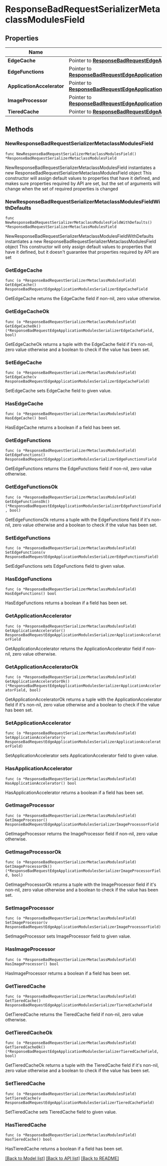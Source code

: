 # ResponseBadRequestSerializerMetaclassModulesField

## Properties

Name | Type | Description | Notes
------------ | ------------- | ------------- | -------------
**EdgeCache** | Pointer to [**ResponseBadRequestEdgeApplicationModulesSerializerEdgeCacheField**](ResponseBadRequestEdgeApplicationModulesSerializerEdgeCacheField.md) |  | [optional] 
**EdgeFunctions** | Pointer to [**ResponseBadRequestEdgeApplicationModulesSerializerEdgeFunctionsField**](ResponseBadRequestEdgeApplicationModulesSerializerEdgeFunctionsField.md) |  | [optional] 
**ApplicationAccelerator** | Pointer to [**ResponseBadRequestEdgeApplicationModulesSerializerApplicationAcceleratorField**](ResponseBadRequestEdgeApplicationModulesSerializerApplicationAcceleratorField.md) |  | [optional] 
**ImageProcessor** | Pointer to [**ResponseBadRequestEdgeApplicationModulesSerializerImageProcessorField**](ResponseBadRequestEdgeApplicationModulesSerializerImageProcessorField.md) |  | [optional] 
**TieredCache** | Pointer to [**ResponseBadRequestEdgeApplicationModulesSerializerTieredCacheField**](ResponseBadRequestEdgeApplicationModulesSerializerTieredCacheField.md) |  | [optional] 

## Methods

### NewResponseBadRequestSerializerMetaclassModulesField

`func NewResponseBadRequestSerializerMetaclassModulesField() *ResponseBadRequestSerializerMetaclassModulesField`

NewResponseBadRequestSerializerMetaclassModulesField instantiates a new ResponseBadRequestSerializerMetaclassModulesField object
This constructor will assign default values to properties that have it defined,
and makes sure properties required by API are set, but the set of arguments
will change when the set of required properties is changed

### NewResponseBadRequestSerializerMetaclassModulesFieldWithDefaults

`func NewResponseBadRequestSerializerMetaclassModulesFieldWithDefaults() *ResponseBadRequestSerializerMetaclassModulesField`

NewResponseBadRequestSerializerMetaclassModulesFieldWithDefaults instantiates a new ResponseBadRequestSerializerMetaclassModulesField object
This constructor will only assign default values to properties that have it defined,
but it doesn't guarantee that properties required by API are set

### GetEdgeCache

`func (o *ResponseBadRequestSerializerMetaclassModulesField) GetEdgeCache() ResponseBadRequestEdgeApplicationModulesSerializerEdgeCacheField`

GetEdgeCache returns the EdgeCache field if non-nil, zero value otherwise.

### GetEdgeCacheOk

`func (o *ResponseBadRequestSerializerMetaclassModulesField) GetEdgeCacheOk() (*ResponseBadRequestEdgeApplicationModulesSerializerEdgeCacheField, bool)`

GetEdgeCacheOk returns a tuple with the EdgeCache field if it's non-nil, zero value otherwise
and a boolean to check if the value has been set.

### SetEdgeCache

`func (o *ResponseBadRequestSerializerMetaclassModulesField) SetEdgeCache(v ResponseBadRequestEdgeApplicationModulesSerializerEdgeCacheField)`

SetEdgeCache sets EdgeCache field to given value.

### HasEdgeCache

`func (o *ResponseBadRequestSerializerMetaclassModulesField) HasEdgeCache() bool`

HasEdgeCache returns a boolean if a field has been set.

### GetEdgeFunctions

`func (o *ResponseBadRequestSerializerMetaclassModulesField) GetEdgeFunctions() ResponseBadRequestEdgeApplicationModulesSerializerEdgeFunctionsField`

GetEdgeFunctions returns the EdgeFunctions field if non-nil, zero value otherwise.

### GetEdgeFunctionsOk

`func (o *ResponseBadRequestSerializerMetaclassModulesField) GetEdgeFunctionsOk() (*ResponseBadRequestEdgeApplicationModulesSerializerEdgeFunctionsField, bool)`

GetEdgeFunctionsOk returns a tuple with the EdgeFunctions field if it's non-nil, zero value otherwise
and a boolean to check if the value has been set.

### SetEdgeFunctions

`func (o *ResponseBadRequestSerializerMetaclassModulesField) SetEdgeFunctions(v ResponseBadRequestEdgeApplicationModulesSerializerEdgeFunctionsField)`

SetEdgeFunctions sets EdgeFunctions field to given value.

### HasEdgeFunctions

`func (o *ResponseBadRequestSerializerMetaclassModulesField) HasEdgeFunctions() bool`

HasEdgeFunctions returns a boolean if a field has been set.

### GetApplicationAccelerator

`func (o *ResponseBadRequestSerializerMetaclassModulesField) GetApplicationAccelerator() ResponseBadRequestEdgeApplicationModulesSerializerApplicationAcceleratorField`

GetApplicationAccelerator returns the ApplicationAccelerator field if non-nil, zero value otherwise.

### GetApplicationAcceleratorOk

`func (o *ResponseBadRequestSerializerMetaclassModulesField) GetApplicationAcceleratorOk() (*ResponseBadRequestEdgeApplicationModulesSerializerApplicationAcceleratorField, bool)`

GetApplicationAcceleratorOk returns a tuple with the ApplicationAccelerator field if it's non-nil, zero value otherwise
and a boolean to check if the value has been set.

### SetApplicationAccelerator

`func (o *ResponseBadRequestSerializerMetaclassModulesField) SetApplicationAccelerator(v ResponseBadRequestEdgeApplicationModulesSerializerApplicationAcceleratorField)`

SetApplicationAccelerator sets ApplicationAccelerator field to given value.

### HasApplicationAccelerator

`func (o *ResponseBadRequestSerializerMetaclassModulesField) HasApplicationAccelerator() bool`

HasApplicationAccelerator returns a boolean if a field has been set.

### GetImageProcessor

`func (o *ResponseBadRequestSerializerMetaclassModulesField) GetImageProcessor() ResponseBadRequestEdgeApplicationModulesSerializerImageProcessorField`

GetImageProcessor returns the ImageProcessor field if non-nil, zero value otherwise.

### GetImageProcessorOk

`func (o *ResponseBadRequestSerializerMetaclassModulesField) GetImageProcessorOk() (*ResponseBadRequestEdgeApplicationModulesSerializerImageProcessorField, bool)`

GetImageProcessorOk returns a tuple with the ImageProcessor field if it's non-nil, zero value otherwise
and a boolean to check if the value has been set.

### SetImageProcessor

`func (o *ResponseBadRequestSerializerMetaclassModulesField) SetImageProcessor(v ResponseBadRequestEdgeApplicationModulesSerializerImageProcessorField)`

SetImageProcessor sets ImageProcessor field to given value.

### HasImageProcessor

`func (o *ResponseBadRequestSerializerMetaclassModulesField) HasImageProcessor() bool`

HasImageProcessor returns a boolean if a field has been set.

### GetTieredCache

`func (o *ResponseBadRequestSerializerMetaclassModulesField) GetTieredCache() ResponseBadRequestEdgeApplicationModulesSerializerTieredCacheField`

GetTieredCache returns the TieredCache field if non-nil, zero value otherwise.

### GetTieredCacheOk

`func (o *ResponseBadRequestSerializerMetaclassModulesField) GetTieredCacheOk() (*ResponseBadRequestEdgeApplicationModulesSerializerTieredCacheField, bool)`

GetTieredCacheOk returns a tuple with the TieredCache field if it's non-nil, zero value otherwise
and a boolean to check if the value has been set.

### SetTieredCache

`func (o *ResponseBadRequestSerializerMetaclassModulesField) SetTieredCache(v ResponseBadRequestEdgeApplicationModulesSerializerTieredCacheField)`

SetTieredCache sets TieredCache field to given value.

### HasTieredCache

`func (o *ResponseBadRequestSerializerMetaclassModulesField) HasTieredCache() bool`

HasTieredCache returns a boolean if a field has been set.


[[Back to Model list]](../README.md#documentation-for-models) [[Back to API list]](../README.md#documentation-for-api-endpoints) [[Back to README]](../README.md)


